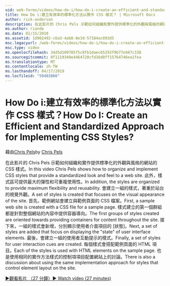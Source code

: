 ```yaml
---
uid: web-forms/videos/how-do-i/how-do-i-create-an-efficient-and-standardized-approach-for-implementing-css-styles
title: How Do i:建立有效率的標準化方法以實作 CSS 樣式？ | Microsoft Docs
author: rick-anderson
description: 在此影片的 Chris Pels 示範如何組織和實作提供標準化的外觀與風格的網站的 CSS 樣式。 此外，樣式是...
ms.author: riande
ms.date: 01/15/2010
ms.assetid: 1d902492-c6a3-4ab8-8e3d-57384ac893d5
msc.legacyurl: /web-forms/videos/how-do-i/how-do-i-create-an-efficient-and-standardized-approach-for-implementing-css-styles
msc.type: video
ms.openlocfilehash: 34d5d109785f5c8fb1daec65293f9b77e947c338
ms.sourcegitcommit: 0f1119340e4464720cfd16d0ff15764746ea1fea
ms.translationtype: MT
ms.contentlocale: zh-TW
ms.lasthandoff: 04/17/2019
ms.locfileid: "59403866"
---
```

# <a name="how-do-i-create-an-efficient-and-standardized-approach-for-implementing-css-styles"></a><span data-ttu-id="02378-105">How Do i:建立有效率的標準化方法以實作 CSS 樣式？</span><span class="sxs-lookup"><span data-stu-id="02378-105">How Do I: Create an Efficient and Standardized Approach for Implementing CSS Styles?</span></span>

<span data-ttu-id="02378-106">藉由[Chris Pels](https://twitter.com/chrispels)</span><span class="sxs-lookup"><span data-stu-id="02378-106">by [Chris Pels](https://twitter.com/chrispels)</span></span>

<span data-ttu-id="02378-107">在此影片的 Chris Pels 示範如何組織和實作提供標準化的外觀與風格的網站的 CSS 樣式。</span><span class="sxs-lookup"><span data-stu-id="02378-107">In this video Chris Pels shows how to organize and implement CSS styles that provide a standardized look and feel to a web site.</span></span> <span data-ttu-id="02378-108">此外，樣式區可提供最大的彈性和可重複使用性。</span><span class="sxs-lookup"><span data-stu-id="02378-108">In addition, the styles are organized to provide maximum flexibility and reusability.</span></span> <span data-ttu-id="02378-109">會建立一組的樣式，著重於站台的視覺外觀。</span><span class="sxs-lookup"><span data-stu-id="02378-109">A set of styles is created that focuses on the visual appearance of the site.</span></span> <span data-ttu-id="02378-110">首先，範例網站會建立與範例頁面的 CSS 檔案。</span><span class="sxs-lookup"><span data-stu-id="02378-110">First, a sample web site is created with a CSS file for a sample page.</span></span> <span data-ttu-id="02378-111">樣式建立的第一個群組都是針對整個網站的內容中提供容器導向。</span><span class="sxs-lookup"><span data-stu-id="02378-111">The first groups of styles created are oriented towards providing containers for content throughout the site.</span></span> <span data-ttu-id="02378-112">接下來，一組的樣式會新增，分別顯示使用者介面項目的 [狀態]。</span><span class="sxs-lookup"><span data-stu-id="02378-112">Next, a set of styles are added that focus on displaying the "state" of user interface elements.</span></span> <span data-ttu-id="02378-113">最後，會建立一組的使用者互動提示的樣式。</span><span class="sxs-lookup"><span data-stu-id="02378-113">Finally, a set of styles for user interaction cues are created.</span></span> <span data-ttu-id="02378-114">每個樣式會搭配範例頁面的 HTML 項目。</span><span class="sxs-lookup"><span data-stu-id="02378-114">Each of the styles is used with HTML elements on the sample page.</span></span> <span data-ttu-id="02378-115">也是使用相同的實作方法樣式的控制項項目配置網站上的討論。</span><span class="sxs-lookup"><span data-stu-id="02378-115">There is also a discussion about using the same implementation approach for styles that control element layout on the site.</span></span>

[<span data-ttu-id="02378-116">&#9654;觀看影片 （27 分鐘）</span><span class="sxs-lookup"><span data-stu-id="02378-116">&#9654; Watch video (27 minutes)</span></span>](https://channel9.msdn.com/Blogs/ASP-NET-Site-Videos/how-do-i-create-an-efficient-and-standardized-approach-for-implementing-css-styles)

